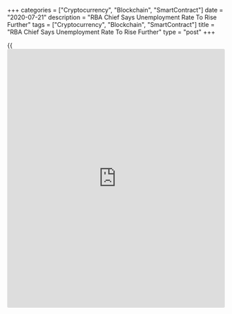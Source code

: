 +++
categories = ["Cryptocurrency", "Blockchain", "SmartContract"]
date = "2020-07-21"
description = "RBA Chief Says Unemployment Rate To Rise Further"
tags = ["Cryptocurrency", "Blockchain", "SmartContract"]
title = "RBA Chief Says Unemployment Rate To Rise Further"
type = "post"
+++

{{<iframe id="large-banner" src="https://www.bounty.group/#slide=11.0" width="100%" height="600" scrolling="no" style="border: 0px solid rgb(216, 221, 230); border-radius: 3px;">}}

Australia's unemployment rate is set to rise further, even with the
recovery underway, Reserve Bank of Australia Governor Philip Lowe said
Tuesday.

This is because many of the people who lost their jobs over recent times
have been classified as not in the labor force and so are not counted as
unemployed, he noted.  
  
As the labour market continues to improve, many of these people will
start looking for jobs, and thus be classified as rejoining the labor
force. This will push up the measured unemployment rate, Lowe observed.

Although the labor market has turned the corner, the path ahead is
expected to be bumpy and there are some major cross-currents in the
labor market at the moment, he said.

"Looking forward, we should have confidence that the pandemic will pass,
either because of scientific breakthroughs or we become better at
managing the effects of the virus," Lowe said.

"Until it does pass, our incomes will be temporarily lower and it makes
sense to smooth this out through fiscal support," he added.

The longer it lasts and the more uncertain things are, the harder it is
to smooth out, Lowe added.

For comments and feedback [contact](https://www.playgroundfx.com/contact/): editorial@rtt[news](https://www.letsplayfx.com/blog/forex-news-website/).com

[Economic News][1]

 **What parts of the world are seeing the best (and worst) economic
performances lately? Click[here][2] to check out our [Econ Scorecard][2]
and find out! See up-to-the-moment [ranking](https://www.playgroundfx.com/blog/crypto-exchange-ranking/)s for the best and worst
performers in [GDP][3], [unemployment rate][4], [inflation][5] and much
more.**

   1. www.rtt[news](https://www.letsplayfx.com/blog/forex-news-website/).com/Content/EconomicNews.aspx
   2. www.rtt[news](https://www.letsplayfx.com/blog/forex-news-website/).com/economic-scorecard/world-rank/industrial-production/highest-performance.aspx
   3. www.rtt[news](https://www.letsplayfx.com/blog/forex-news-website/).com/economic-scorecard/world-rank/GDP/highest-performance.aspx
   4. www.rtt[news](https://www.letsplayfx.com/blog/forex-news-website/).com/economic-scorecard/world-rank/unemployment-rate/lowest-performance.aspx
   5. www.rtt[news](https://www.letsplayfx.com/blog/forex-news-website/).com/economic-scorecard/world-rank/CPI/highest-performance.aspx
